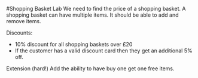 #Shopping Basket Lab
We need to find the price of a shopping basket.
A shopping basket can have multiple items.
It should be able to add and remove items.

Discounts:

- 10% discount for all shopping baskets over £20
- If the customer has a valid discount card then they get an additional 5% off.

Extension (hard!)
  Add the ability to have buy one get one free items.
